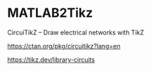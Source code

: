# MATLAB2Tikz
CircuiTikZ – Draw electrical networks with TikZ

https://ctan.org/pkg/circuitikz?lang=en

https://tikz.dev/library-circuits
